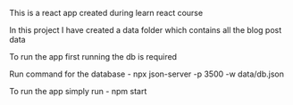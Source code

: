 This is a react app created during learn react course

In this project I have created a data folder which contains all the blog post data 

To run the app first running the db is required 

Run command for the database - npx json-server -p 3500 -w data/db.json

To run the app simply run - npm start 
